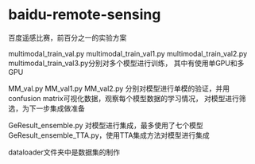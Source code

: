 # baidu-remote-sensing
百度遥感比赛，前百分之一的实验方案

multimodal_train_val.py	multimodal_train_val1.py  multimodal_train_val2.py	multimodal_train_val3.py分别对多个模型进行训练，
其中有使用单GPU和多GPU

MM_val.py 	MM_val1.py 	MM_val2.py 分别对模型进行单模的验证，并用confusion matrix可视化数据，观察每个模型数据的学习情况，
对模型进行筛选，为下一步集成做准备

GeResult_ensemble.py 对模型进行集成，最多使用了七个模型   	GeResult_ensemble_TTA.py，使用TTA集成方法对模型进行集成 

dataloader文件夹中是数据集的制作
